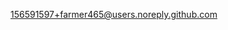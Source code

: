 [156591597+farmer465@users.noreply.github.com](mailto:156591597+farmer465@users.noreply.github.com)
